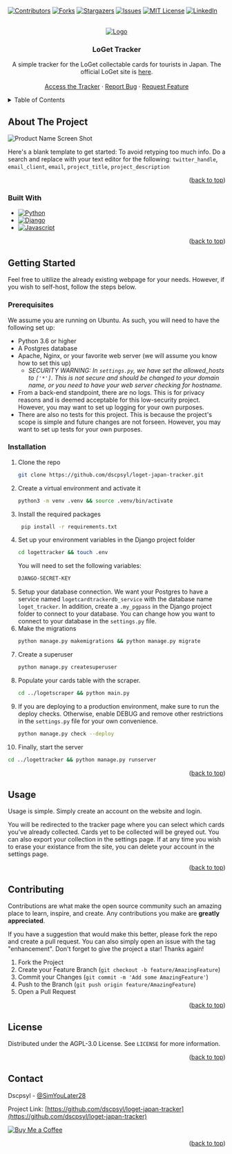 <a name="readme-top"></a>



<!-- PROJECT SHIELDS -->
[![Contributors][contributors-shield]][contributors-url]
[![Forks][forks-shield]][forks-url]
[![Stargazers][stars-shield]][stars-url]
[![Issues][issues-shield]][issues-url]
[![MIT License][license-shield]][license-url]
[![LinkedIn][linkedin-shield]][linkedin-url]



<!-- PROJECT LOGO -->
<br />
<div align="center">
  <a href="https://github.com/dscpsyl/loget-japan-tracker">
    <img src=".github/logo.png" alt="Logo">
  </a>

<h3 align="center">LoGet Tracker</h3>

  <p align="center">
    A simple tracker for the LoGet collectable cards for tourists in Japan. The official LoGet site is <a href='https://loget-card.jp/'>here</a>.
    <br />
    <br />
    <a href="https://github.com/dscpsyl/loget-japan-tracker">Access the Tracker</a>
    ·
    <a href="https://github.com/dscpsyl/loget-japan-tracker/issues">Report Bug</a>
    ·
    <a href="https://github.com/dscpsyl/loget-japan-tracker/issues">Request Feature</a>
  </p>
</div>



<!-- TABLE OF CONTENTS -->
<details>
  <summary>Table of Contents</summary>
  <ol>
    <li>
      <a href="#about-the-project">About The Project</a>
      <ul>
        <li><a href="#built-with">Built With</a></li>
      </ul>
    </li>
    <li>
      <a href="#getting-started">Getting Started</a>
      <ul>
        <li><a href="#prerequisites">Prerequisites</a></li>
        <li><a href="#installation">Installation</a></li>
      </ul>
    </li>
    <li><a href="#usage">Usage</a></li>
    <li><a href="#contributing">Contributing</a></li>
    <li><a href="#license">License</a></li>
    <li><a href="#contact">Contact</a></li>
  </ol>
</details>



<!-- ABOUT THE PROJECT -->
## About The Project

![Product Name Screen Shot](.github/product.png)

Here's a blank template to get started: To avoid retyping too much info. Do a search and replace with your text editor for the following: `twitter_handle`, `email_client`, `email`, `project_title`, `project_description`

<p align="right">(<a href="#readme-top">back to top</a>)</p>



### Built With

* [![Python][Python.org]][Python-url]
* [![Django][Django.com]][Django-url]
* [![Javascript][Javascript.com]][Javascript-url]


<p align="right">(<a href="#readme-top">back to top</a>)</p>



<!-- GETTING STARTED -->
## Getting Started

Feel free to uitilize the already existing webpage for your needs. However, if you wish to self-host, follow the steps below.

### Prerequisites

We assume you are running on Ubuntu. As such, you will need to have the following set up:

* Python 3.6 or higher
* A Postgres database
* Apache, Nginx, or your favorite web server (we will assume you know how to set this up)
  * *SECURITY WARNING: In `settings.py`, we have set the allowed_hosts to `['*']`. This is not secure and should be changed to your domain name, or you need to have your web server checking for hostname.*
* From a back-end standpoint, there are no logs. This is for privacy reasons and is deemed acceptable for this low-security project. However, you may want to set up logging for your own purposes.
* There are also no tests for this project. This is because the project's scope is simple and future changes are not forseen. However, you may want to set up tests for your own purposes.


### Installation

1. Clone the repo
   ```sh
   git clone https://github.com/dscpsyl/loget-japan-tracker.git
   ```
2. Create a virtual environment and activate it
   ```sh
   python3 -m venv .venv && source .venv/bin/activate
   ```
3. Install the required packages
   ```sh
    pip install -r requirements.txt
    ```
4. Set up your environment variables in the Django project folder
   ```sh
   cd logettracker && touch .env
   ```
   You will need to set the following variables:
   ```sh
   DJANGO-SECRET-KEY
   ```
5. Setup your database connection. We want your Postgres to have a service named `logetcardtrackerdb_service` with the database name `loget_tracker`. In addition, create a `.my_pgpass` in the Django project folder to connect to your database. You can change how you want to connect to your database in the `settings.py` file.
6. Make the migrations
   ```sh
   python manage.py makemigrations && python manage.py migrate
   ```
7. Create a superuser
   ```sh
   python manage.py createsuperuser
    ```
8. Populate your cards table with the scraper.
   ```sh
   cd ../logetscraper && python main.py
   ```
9. If you are deploying to a production environment, make sure to run the deploy checks. Otherwise, enable DEBUG and remove other restrictions in the `settings.py` file for your own convenience.
    ```sh
    python manage.py check --deploy
    ``` 
10. Finally, start the server
   ```sh
   cd ../logettracker && python manage.py runserver
   ```


<p align="right">(<a href="#readme-top">back to top</a>)</p>



<!-- USAGE EXAMPLES -->
## Usage

Usage is simple. Simply create an account on the website and login. 

You will be redirected to the tracker page where you can select which cards you've already collected. Cards yet to be collected will be greyed out. You can also export your collection in the settings page. If at any time you wish to erase your existance from the site, you can delete your account in the settings page.

<p align="right">(<a href="#readme-top">back to top</a>)</p>


<!-- CONTRIBUTING -->
## Contributing

Contributions are what make the open source community such an amazing place to learn, inspire, and create. Any contributions you make are **greatly appreciated**.

If you have a suggestion that would make this better, please fork the repo and create a pull request. You can also simply open an issue with the tag "enhancement".
Don't forget to give the project a star! Thanks again!

1. Fork the Project
2. Create your Feature Branch (`git checkout -b feature/AmazingFeature`)
3. Commit your Changes (`git commit -m 'Add some AmazingFeature'`)
4. Push to the Branch (`git push origin feature/AmazingFeature`)
5. Open a Pull Request

<p align="right">(<a href="#readme-top">back to top</a>)</p>



<!-- LICENSE -->
## License

Distributed under the AGPL-3.0 License. See `LICENSE` for more information.

<p align="right">(<a href="#readme-top">back to top</a>)</p>



<!-- CONTACT -->
## Contact

Dscpsyl - [@SimYouLater28](https://twitter.com/SimYouLater28)

Project Link: [https://github.com/dscpsyl/loget-japan-tracker](https://github.com/dscpsyl/loget-japan-tracker)

[![Buy Me a Coffee](https://www.buymeacoffee.com/assets/img/custom_images/orange_img.png)](https://buymeacoffee.com/dscpsyl)

<p align="right">(<a href="#readme-top">back to top</a>)</p>


<!-- MARKDOWN LINKS & IMAGES -->
[contributors-shield]: https://img.shields.io/github/contributors/dscpsyl/loget-japan-tracker.svg?style=for-the-badge
[contributors-url]: https://github.com/dscpsyl/loget-japan-tracker/graphs/contributors
[forks-shield]: https://img.shields.io/github/forks/dscpsyl/loget-japan-tracker.svg?style=for-the-badge
[forks-url]: https://github.com/dscpsyl/loget-japan-tracker/network/members
[stars-shield]: https://img.shields.io/github/stars/dscpsyl/loget-japan-tracker.svg?style=for-the-badge
[stars-url]: https://github.com/dscpsyl/loget-japan-tracker/stargazers
[issues-shield]: https://img.shields.io/github/issues/dscpsyl/loget-japan-tracker.svg?style=for-the-badge
[issues-url]: https://github.com/dscpsyl/loget-japan-tracker/issues
[license-shield]: https://img.shields.io/github/license/dscpsyl/loget-japan-tracker.svg?style=for-the-badge
[license-url]: https://github.com/dscpsyl/loget-japan-tracker/blob/master/LICENSE.txt
[linkedin-shield]: https://img.shields.io/badge/-LinkedIn-black.svg?style=for-the-badge&logo=linkedin&colorB=555
[linkedin-url]: https://linkedin.com/in/davidjsim

[Python.org]: https://img.shields.io/badge/Python-3776AB?style=for-the-badge&logo=python&logoColor=white
[Python-url]: https://www.python.org/

[Django.com]: https://img.shields.io/badge/Django-092E20?style=for-the-badge&logo=django&logoColor=white
[Django-url]: https://www.djangoproject.com/

[Javascript.com]: https://img.shields.io/badge/JavaScript-F7DF1E?style=for-the-badge&logo=javascript&logoColor=black
[Javascript-url]: https://www.javascript.com/